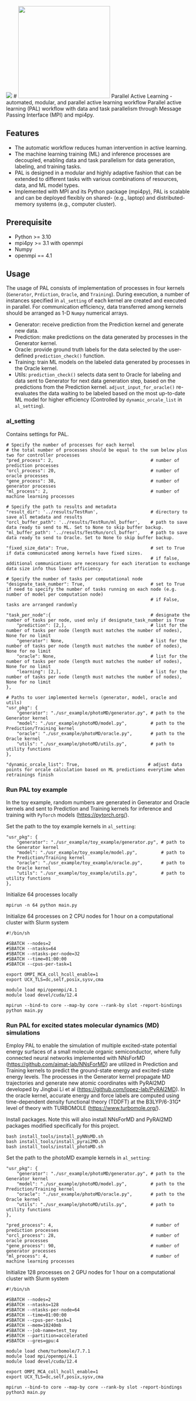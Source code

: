 <img src="https://zenodo.org/badge/851183465.svg">
# <img src="https://github.com/user-attachments/assets/548da441-e718-4647-912b-ef3ddd34ba61" width="250"> Parallel Active Learning - automated, modular, and parallel active learning workflow
Parallel active learning (PAL) workflow with data and task parallelism through Message Passing Interface (MPI) and mpi4py.


## Features
* The automatic workflow reduces human intervention in active learning.
* The machine learning training (ML) and inference processes are decoupled, enabling data and task parallelism for data generation, labeling, and training tasks.
* PAL is designed in a modular and highly adaptive fashion that can be extended to different tasks with various combinations of resources, data, and ML model types.
* Implemented with MPI and its Python package (mpi4py), PAL is scalable and can be deployed flexibly on shared- (e.g., laptop) and distributed-memory systems (e.g., computer cluster).

## Prerequisite
* Python >= 3.10
* mpi4py >= 3.1 with openmpi
* Numpy
* openmpi == 4.1

## Usage
The usage of PAL consists of implementation of processes in four kernels (``Generator``, ``Prdiction``, ``Oracle``, and ``Training``). During execution, a number of instances specified in ``al_setting`` of each kernel are created and executed in parallel. For communication efficiency, data transferred among kernels should be arranged as 1-D ``Numpy`` numerical arrays.
* Generator: receive prediction from the Prediction kernel and generate new data.
* Prediction: make predictions on the data generated by processes in the Generator kernel.
* Oracle: provide ground truth labels for the data selected by the user-defined ``prediction_check()`` function.
* Training: train ML models on the labeled data generated by processes in the Oracle kernel.
* Utils: ``prediction_check()`` selects data sent to Oracle for labeling and data sent to Generator for next data generation step, based on the predictions from the Prediction kernel. ``adjust_input_for_oracle()`` re-evaluates the data waiting to be labeled based on the most up-to-date ML model for higher efficiency (Controlled by ``dynamic_orcale_list`` in ``al_setting``).

### al_setting
Contains settings for PAL.
```
# Specify the number of processes for each kernel
# the total number of processes should be equal to the sum below plus two for controller processes
"pred_process": 2,                                     # number of prediction processes
"orcl_process": 20,                                    # number of oracle processes
"gene_process": 38,                                    # number of generator processes
"ml_process": 2,                                       # number of machine learning processes

# Specify the path to results and metadata
"result_dir": '../results/TestRun',                    # directory to save all metadata and results
"orcl_buffer_path": '../results/TestRun/ml_buffer',    # path to save data ready to send to ML. Set to None to skip buffer backup.
"ml_buffer_path": '../results/TestRun/orcl_buffer',    # path to save data ready to send to Oracle. Set to None to skip buffer backup.

"fixed_size_data": True,                               # set to True if data communicated among kernels have fixed sizes.
                                                       # if false, additional communications are necessary for each iteration to exchange data size info thus lower efficiency.

# Specify the number of tasks per computational node
"designate_task_number": True,                         # set to True if need to specify the number of tasks running on each node (e.g. number of model per computation node)
                                                       # if False, tasks are arranged randomly

"task_per_node":{                                      # designate the number of tasks per node, used only if designate_task_number is True
    "prediction": [2,],                                # list for the number of tasks per node (length must matches the number of nodes), None for no limit
    "generator": None,                                 # list for the number of tasks per node (length must matches the number of nodes), None for no limit
    "oracle": None,                                    # list for the number of tasks per node (length must matches the number of nodes), None for no limit
    "learning": [2,],                                  # list for the number of tasks per node (length must matches the number of nodes), None for no limit
},

# Paths to user implemented kernels (generator, model, oracle and utils)
"usr_pkg": {                           
    "generator": "./usr_example/photoMD/generator.py", # path to the Generator kernel
    "model": "./usr_example/photoMD/model.py",         # path to the Prediction/Training kernel
    "oracle": "./usr_example/photoMD/oracle.py",       # path to the Oracle kernel
    "utils": "./usr_example/photoMD/utils.py",         # path to utility functions
},

"dynamic_orcale_list": True,                          # adjust data points for orcale calculation based on ML predictions everytime when retrainings finish
```


### Run PAL toy example
In the toy example, random numbers are generated in Generator and Oracle kernels and sent to Prediction and Training kernels for inference and training with ``PyTorch`` models (https://pytorch.org/).

Set the path to the toy example kernels in ``al_setting``:
```
"usr_pkg": {                           
    "generator": "./usr_example/toy_example/generator.py", # path to the Generator kernel
    "model": "./usr_example/toy_example/model.py",         # path to the Prediction/Training kernel
    "oracle": "./usr_example/toy_example/oracle.py",       # path to the Oracle kernel
    "utils": "./usr_example/toy_example/utils.py",         # path to utility functions
},
```
Initialize 64 processes locally
  ```
  mpirun -n 64 python main.py
  ```
Initialize 64 processes on 2 CPU nodes for 1 hour on a computational cluster with Slurm system
```
#!/bin/sh

#SBATCH --nodes=2
#SBATCH --ntasks=64
#SBATCH --ntasks-per-node=32
#SBATCH --time=01:00:00
#SBATCH --cpus-per-task=1

export OMPI_MCA_coll_hcoll_enable=1
export UCX_TLS=dc,self,posix,sysv,cma

module load mpi/openmpi/4.1
module load devel/cuda/12.4

mpirun --bind-to core --map-by core --rank-by slot -report-bindings python main.py
```

### Run PAL for excited states molecular dynamics (MD) simulations
Employ PAL to enable the simulation of multiple excited-state potential energy surfaces of a small molecule organic semiconductor, where fully connected neural networks implemented with NNsForMD (https://github.com/aimat-lab/NNsForMD) are utilized in Prediction and Training kernels to predict the ground-state energy and excited-state energy levels. The processes in the Generator kernel propagate MD trajectories and generate new atomic coordinates with PyRAI2MD developed by Jingbai Li et al (https://github.com/lopez-lab/PyRAI2MD). In the oracle kernel, accurate energy and force labels are computed using time-dependent density functional theory (TDDFT) at the B3LYP/6-31G* level of theory with TURBOMOLE (https://www.turbomole.org/).

Install packages. Note this will also install NNsForMD and PyRAI2MD packages modified specifically for this project.
```
bash install_tools/install_pyNNsMD.sh
bash install_tools/install_pyrai2MD.sh
bash install_tools/install_photoMD.sh
```
Set the path to the photoMD example kernels in ``al_setting``:
```
"usr_pkg": {                           
    "generator": "./usr_example/photoMD/generator.py", # path to the Generator kernel
    "model": "./usr_example/photoMD/model.py",         # path to the Prediction/Training kernel
    "oracle": "./usr_example/photoMD/oracle.py",       # path to the Oracle kernel
    "utils": "./usr_example/photoMD/utils.py",         # path to utility functions
},

"pred_process": 4,                                     # number of prediction processes
"orcl_process": 28,                                    # number of oracle processes
"gene_process": 90,                                    # number of generator processes
"ml_process": 4,                                       # number of machine learning processes
```

Initialize 128 processes on 2 GPU nodes for 1 hour on a computational cluster with Slurm system
```
#!/bin/sh

#SBATCH --nodes=2
#SBATCH --ntasks=128
#SBATCH --ntasks-per-node=64
#SBATCH --time=01:00:00
#SBATCH --cpus-per-task=1
#SBATCH --mem=10240mb
#SBATCH --job-name=test_toy
#SBATCH --partition=accelerated
#SBATCH --gres=gpu:4

module load chem/turbomole/7.7.1
module load mpi/openmpi/4.1
module load devel/cuda/12.4

export OMPI_MCA_coll_hcoll_enable=1
export UCX_TLS=dc,self,posix,sysv,cma

mpirun --bind-to core --map-by core --rank-by slot -report-bindings python3 main.py
```
